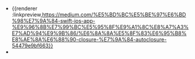 - {{renderer :linkpreview,https://medium.com/%E5%BD%BC%E5%BE%97%E6%BD%98%E7%9A%84-swift-ios-app-%E9%96%8B%E7%99%BC%E5%95%8F%E9%A1%8C%E8%A7%A3%E7%AD%94%E9%9B%86/%E6%8A%8A%E5%8F%83%E6%95%B8%E8%AE%8A%E6%88%90-closure-%E7%9A%84-autoclosure-54479e9bf663}}
-